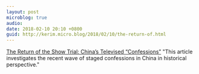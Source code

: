 ```yaml
---
layout: post
microblog: true
audio: 
date: 2018-02-10 20:10 +0800
guid: http://kerim.micro.blog/2018/02/10/the-return-of.html
---
```

[The Return of the Show Trial: China’s Televised “Confessions”](http://apjjf.org/2017/13/Fiskesjo.html) "This article investigates the recent wave of staged confessions in China in historical perspective."
